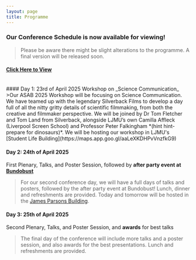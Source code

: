 ```yaml
---
layout: page
title: Programme
---
```


### Our Conference Schedule is now available for viewing!
>Please be aware there might be slight alterations to the programme. A final version will be released soon.

#### [Click Here to View](https://drive.google.com/file/d/1fqb7Xd8Rqe9UjJI_tL-Byk8hB0nN94jZ/view?usp=sharing)  
<br>
#### Day 1: 23rd of April 2025  
Workshop on _Science Communication_  
>Our ASAB 2025 Workshop will be focusing on Science Communication. We have teamed up with the legendary Silverback Films to develop a day full of all the nitty gritty details of scientific filmmaking, from both the creative and filmmaker perspective. We will be joined by Dr Tom Fletcher and Tom Land from Silverback, alongside LJMU’s own Camilla Affleck (Liverpool Screen School) and Professor Peter Falkingham *(hint hint- prepare for dinosaurs)*. We will be hosting our workshop in LJMU's [Student Life Building](https://maps.app.goo.gl/aaLeXKDHPvVnzfkG9)
  
#### Day 2: 24th of April 2025  
First Plenary, Talks, and Poster Session, followed by __after party event at__ [__Bundobust__](https://bundobust.com/locations/liverpool/)  
>For our second conference day, we will have a full days of talks and posters, followed by the after party event at Bundobust! Lunch, dinner and refreshments are provided. Today and tomorrow will be hosted in the [James Parsons Building](https://maps.app.goo.gl/VZgtvDreSh6fNTTs5).

#### Day 3: 25th of April 2025  
Second Plenary, Talks, and Poster Session, and __awards__ for best talks  
>The final day of the conference will include more talks and a poster session, and also awards for the best presentations. Lunch and refreshments are provided. 
